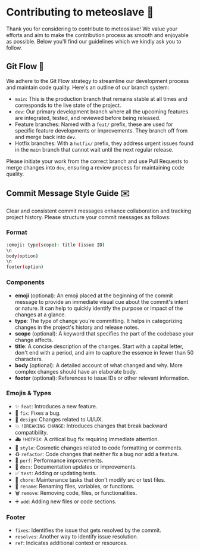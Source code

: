 # Contributing to meteoslave 🌟

Thank you for considering to contribute to meteoslave! We value your efforts and aim to make the contribution process as smooth and enjoyable as possible. Below you'll find our guidelines which we kindly ask you to follow.

## Git Flow 🔄

We adhere to the Git Flow strategy to streamline our development process and maintain code quality. Here's an outline of our branch system:

- `main`: This is the production branch that remains stable at all times and corresponds to the live state of the project.
- `dev`: Our primary development branch where all the upcoming features are integrated, tested, and reviewed before being released.
- Feature branches: Named with a `feat/` prefix, these are used for specific feature developments or improvements. They branch off from and merge back into `dev`.
- Hotfix branches: With a `hotfix/` prefix, they address urgent issues found in the `main` branch that cannot wait until the next regular release.

Please initiate your work from the correct branch and use Pull Requests to merge changes into `dev`, ensuring a review process for maintaining code quality.

## Commit Message Style Guide ✉️

Clear and consistent commit messages enhance collaboration and tracking project history. Please structure your commit messages as follows:

### Format

```bash
:emoji: type(scope): title (issue ID)
\n
body(option)
\n
footer(option)
```

### Components

- **emoji** (optional): An emoji placed at the beginning of the commit message to provide an immediate visual cue about the commit's intent or nature. It can help to quickly identify the purpose or impact of the changes at a glance.
- **type**: The type of change you're committing. It helps in categorizing changes in the project's history and release notes.
- **scope** (optional): A keyword that specifies the part of the codebase your change affects.
- **title**: A concise description of the changes. Start with a capital letter, don't end with a period, and aim to capture the essence in fewer than 50 characters.
- **body** (optional): A detailed account of what changed and why. More complex changes should have an elaborate body.
- **footer** (optional): References to issue IDs or other relevant information.

### Emojis & Types

- ✨ `feat`: Introduces a new feature.
- 🐛 `fix`: Fixes a bug.
- 🎨 `design`: Changes related to UI/UX.
- 💥 `!BREAKING CHANGE`: Introduces changes that break backward compatibility.
- 🚑 `!HOTFIX`: A critical bug fix requiring immediate attention.
- 🔄 `style`: Cosmetic changes related to code formatting or comments.
- ♻️ `refactor`: Code changes that neither fix a bug nor add a feature.
- 🚀 `perf`: Performance improvements.
- 📝 `docs`: Documentation updates or improvements.
- ✅ `test`: Adding or updating tests.
- 🧹 `chore`: Maintenance tasks that don't modify src or test files.
- 🔀 `rename`: Renaming files, variables, or functions.
- 🗑️ `remove`: Removing code, files, or functionalities.
- ➕ `add`: Adding new files or code sections.

### Footer

- `fixes`: Identifies the issue that gets resolved by the commit.
- `resolves`: Another way to identify issue resolution.
- `ref`: Indicates additional context or resources.
